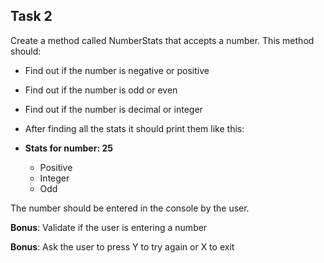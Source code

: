 ## Task 2

Create a method called NumberStats that accepts a number. This method should:

- Find out if the number is negative or positive
- Find out if the number is odd or even
- Find out if the number is decimal or integer
- After finding all the stats it should print them like this:

- **Stats for number: 25**
  - Positive
  - Integer
  - Odd

The number should be entered in the console by the user.

**Bonus**: Validate if the user is entering a number

**Bonus**: Ask the user to press Y to try again or X to exit
